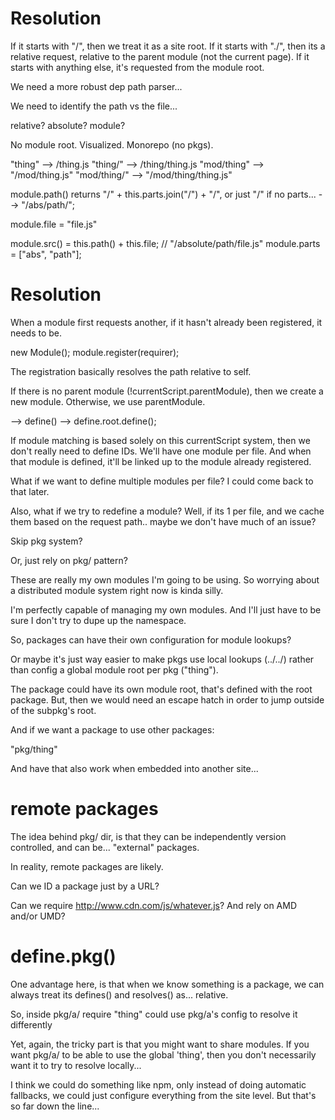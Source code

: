 # Resolution

If it starts with "/", then we treat it as a site root.
If it starts with "./", then its a relative request, relative to the parent module (not the current page).
If it starts with anything else, it's requested from the module root.


We need a more robust dep path parser...

We need to identify the path vs the file...

relative?
absolute?
module?



No module root.
Visualized.
Monorepo (no pkgs).

"thing" --> /thing.js
"thing/" --> /thing/thing.js
"mod/thing" --> "/mod/thing.js"
"mod/thing/" --> "/mod/thing/thing.js"

module.path()
	returns "/" + this.parts.join("/") + "/", or just "/" if no parts...
		--> "/abs/path/";

module.file = "file.js"

module.src() = this.path() + this.file; 
	// "/absolute/path/file.js"
module.parts = ["abs", "path"];




# Resolution

When a module first requests another, if it hasn't already been registered, it needs to be.

new Module();
module.register(requirer);

The registration basically resolves the path relative to self.



If there is no parent module (!currentScript.parentModule), then we create a new module.  Otherwise, we use parentModule.

--> define() --> define.root.define();


If module matching is based solely on this currentScript system, then we don't really need to define IDs.  We'll have one module per file.  And when that module is defined, it'll be linked up to the module already registered.

What if we want to define multiple modules per file?  I could come back to that later.

Also, what if we try to redefine a module?  Well, if its 1 per file, and we cache them based on the request path.. maybe we don't have much of an issue?





Skip pkg system?

Or, just rely on pkg/ pattern?

These are really my own modules I'm going to be using.  So worrying about a distributed module system right now is kinda silly.

I'm perfectly capable of managing my own modules.  And I'll just have to be sure I don't try to dupe up the namespace.



So, packages can have their own configuration for module lookups?

Or maybe it's just way easier to make pkgs use local lookups (../../) rather than config a global module root per pkg ("thing").

The package could have its own module root, that's defined with the root package.  But, then we would need an escape hatch in order to jump outside of the subpkg's root.

And if we want a package to use other packages:

"pkg/thing"

And have that also work when embedded into another site...



# remote packages

The idea behind pkg/ dir, is that they can be independently version controlled, and can be... "external" packages.

In reality, remote packages are likely.

Can we ID a package just by a URL?

Can we require http://www.cdn.com/js/whatever.js?
And rely on AMD and/or UMD?


# define.pkg()

One advantage here, is that when we know something is a package, we can always treat its defines() and resolves() as... relative.

So, inside pkg/a/
require "thing"
could use pkg/a's config to resolve it differently

Yet, again, the tricky part is that you might want to share modules.  If you want pkg/a/ to be able to use the global 'thing', then you don't necessarily want it to try to resolve locally...

I think we could do something like npm, only instead of doing automatic fallbacks, we could just configure everything from the site level.  But that's so far down the line...